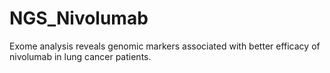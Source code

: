# NGS_Nivolumab
Exome analysis reveals genomic markers associated with better efficacy of nivolumab in lung cancer patients.
